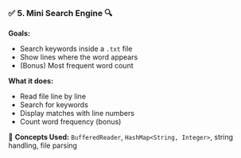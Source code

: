 ### ✅ 5. Mini Search Engine 🔍

**Goals:**

- Search keywords inside a `.txt` file
- Show lines where the word appears
- (Bonus) Most frequent word count

**What it does:**

- Read file line by line
- Search for keywords
- Display matches with line numbers
- Count word frequency (bonus)

📌 **Concepts Used:** `BufferedReader`, `HashMap<String, Integer>`, string handling, file parsing
